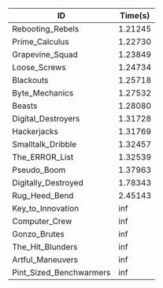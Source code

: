 |ID|Time(s)|
|-|-|
|Rebooting_Rebels|1.21245|
|Prime_Calculus|1.22730|
|Grapevine_Squad|1.23849|
|Loose_Screws|1.24734|
|Blackouts|1.25718|
|Byte_Mechanics|1.27532|
|Beasts|1.28080|
|Digital_Destroyers|1.31728|
|Hackerjacks|1.31769|
|Smalltalk_Dribble|1.32457|
|The_ERROR_List|1.32539|
|Pseudo_Boom|1.37963|
|Digitally_Destroyed|1.78343|
|Rug_Heed_Bend|2.45143|
|Key_to_Innovation|inf|
|Computer_Crew|inf|
|Gonzo_Brutes|inf|
|The_Hit_Blunders|inf|
|Artful_Maneuvers|inf|
|Pint_Sized_Benchwarmers|inf|
